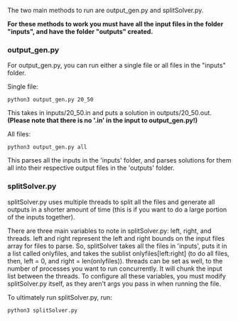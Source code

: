 The two main methods to run are output_gen.py and splitSolver.py.

**For these methods to work you must have all the input files in the folder "inputs", and have the folder "outputs" created.**

### output_gen.py
For output_gen.py, you can run either a single file or all files in the "inputs" folder.

Single file:
```
python3 output_gen.py 20_50
```
This takes in inputs/20_50.in and puts a solution in outputs/20_50.out. **(Please note that there is no '.in' in the input to output_gen.py!)**

All files:
```
python3 output_gen.py all
```
This parses all the inputs in the 'inputs' folder, and parses solutions for them all into their respective output files in the 'outputs' folder.


### splitSolver.py
splitSolver.py uses multiple threads to split all the files and generate all outputs in a shorter amount of time (this is if you want to do a large portion of the inputs together).

There are three main variables to note in splitSolver.py: left, right, and threads. left and right represent the left and right bounds on the input files array for files to parse. So, splitSolver takes all the files in 'inputs', puts it in a list called onlyfiles, and takes the sublist onlyfiles[left:right] (to do all files, then, left = 0, and right = len(onlyfiles)). threads can be set as well, to the number of processes you want to run concurrently. It will chunk the input list between the threads. To configure all these variables, you must modify splitSolver.py itself, as they aren't args you pass in when running the file.

To ultimately run splitSolver.py, run:
```
python3 splitSolver.py
```
